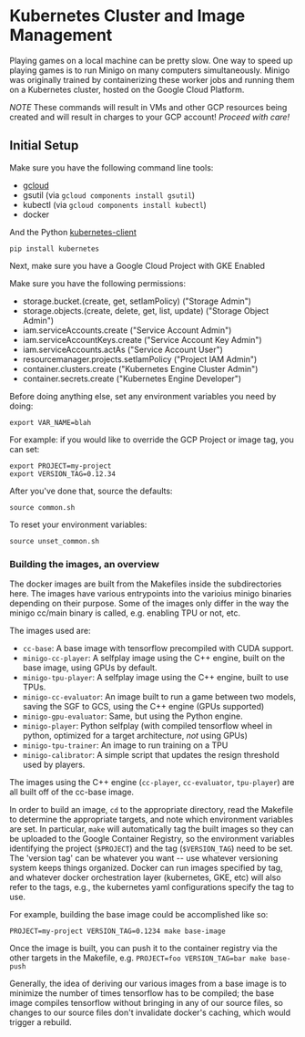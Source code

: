 # Kubernetes Cluster and Image Management

Playing games on a local machine can be pretty slow.  One way to speed up
playing games is to run Minigo on many computers simultaneously.  Minigo was
originally trained by containerizing these worker jobs and running them on a
Kubernetes cluster, hosted on the Google Cloud Platform.

*NOTE* These commands will result in VMs and other GCP resources being created
and will result in charges to your GCP account!  *Proceed with care!*

## Initial Setup

Make sure you have the following command line tools:

  - [gcloud](https://cloud.google.com/sdk/downloads)
  - gsutil (via `gcloud components install gsutil`)
  - kubectl (via `gcloud components install kubectl`)
  - docker

And the Python [kubernetes-client](https://github.com/kubernetes-client/python)

```
pip install kubernetes
```

Next, make sure you have a Google Cloud Project with GKE Enabled

Make sure you have the following permissions:

  - storage.bucket.(create, get, setIamPolicy) ("Storage Admin")
  - storage.objects.(create, delete, get, list, update) ("Storage Object Admin")
  - iam.serviceAccounts.create ("Service Account Admin")
  - iam.serviceAccountKeys.create ("Service Account Key Admin")
  - iam.serviceAccounts.actAs ("Service Account User")
  - resourcemanager.projects.setIamPolicy ("Project IAM Admin")
  - container.clusters.create ("Kubernetes Engine Cluster Admin")
  - container.secrets.create ("Kubernetes Engine Developer")

Before doing anything else, set any environment variables you need by doing:

```shell
export VAR_NAME=blah
```

For example: if you would like to override the GCP Project or image tag, you can set:

```shell
export PROJECT=my-project
export VERSION_TAG=0.12.34
```

After you've done that, source the defaults:

```shell
source common.sh
```

To reset your environment variables:

```shell
source unset_common.sh
```

### Building the images, an overview

The docker images are built from the Makefiles inside the subdirectories here.
The images have various entrypoints into the varioius minigo binaries depending
on their purpose.  Some of the images only differ in the way the minigo cc/main
binary is called, e.g. enabling TPU or not, etc.

The images used are:

  - `cc-base`: A base image with tensorflow precompiled with CUDA support.
  - `minigo-cc-player`: A selfplay image using the C++ engine, built on the base
    image, using GPUs by default.
  - `minigo-tpu-player`: A selfplay image using the C++ engine, built to use
    TPUs.
  - `minigo-cc-evaluator`: An image built to run a game between two models,
    saving the SGF to GCS, using the C++ engine (GPUs supported)
  - `minigo-gpu-evaluator`: Same, but using the Python engine.
  - `minigo-player`: Python selfplay (with compiled tensorflow wheel in python,
    optimized for a target architecture, *not* using GPUs)
  - `minigo-tpu-trainer`: An image to run training on a TPU
  - `minigo-calibrator`: A simple script that updates the resign threshold used
    by players.

The images using the C++ engine (`cc-player`, `cc-evaluator`, `tpu-player`) are
all built off of the cc-base image.

In order to build an image, `cd` to the appropriate directory, read the Makefile
to determine the appropriate targets, and note which environment variables are
set.  In particular, `make` will automatically tag the built images so they can
be uploaded to the Google Container Registry, so the environment variables
identifying the project (`$PROJECT`) and the tag (`$VERSION_TAG`) need to be
set.  The 'version tag' can be whatever you want -- use whatever versioning
system keeps things organized.  Docker can run images specified by tag, and
whatever docker orchestration layer (kubernetes, GKE, etc) will also refer to
the tags, e.g., the kubernetes yaml configurations specify the tag to use.

For example, building the base image could be accomplished like so:

```shell
PROJECT=my-project VERSION_TAG=0.1234 make base-image
```

Once the image is built, you can push it to the container registry via the other
targets in the Makefile, e.g. `PROJECT=foo VERSION_TAG=bar make base-push`


Generally, the idea of deriving our various images from a base image is to
minimize the number of times tensorflow has to be compiled; the base image
compiles tensorflow without bringing in any of our source files, so changes to
our source files don't invalidate docker's caching, which would trigger a
rebuild.
